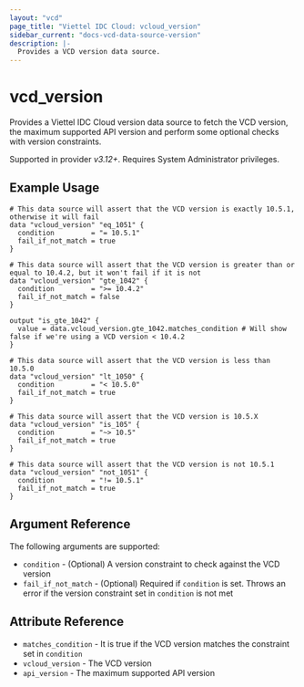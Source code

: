 ```yaml
---
layout: "vcd"
page_title: "Viettel IDC Cloud: vcloud_version"
sidebar_current: "docs-vcd-data-source-version"
description: |-
  Provides a VCD version data source.
---
```


# vcd\_version

Provides a Viettel IDC Cloud version data source to fetch the VCD version, the maximum supported API version and
perform some optional checks with version constraints.

Supported in provider *v3.12+*. Requires System Administrator privileges.

## Example Usage

```hcl
# This data source will assert that the VCD version is exactly 10.5.1, otherwise it will fail
data "vcloud_version" "eq_1051" {
  condition         = "= 10.5.1"
  fail_if_not_match = true
}

# This data source will assert that the VCD version is greater than or equal to 10.4.2, but it won't fail if it is not
data "vcloud_version" "gte_1042" {
  condition         = ">= 10.4.2"
  fail_if_not_match = false
}

output "is_gte_1042" {
  value = data.vcloud_version.gte_1042.matches_condition # Will show false if we're using a VCD version < 10.4.2
}

# This data source will assert that the VCD version is less than 10.5.0
data "vcloud_version" "lt_1050" {
  condition         = "< 10.5.0"
  fail_if_not_match = true
}

# This data source will assert that the VCD version is 10.5.X
data "vcloud_version" "is_105" {
  condition         = "~> 10.5"
  fail_if_not_match = true
}

# This data source will assert that the VCD version is not 10.5.1
data "vcloud_version" "not_1051" {
  condition         = "!= 10.5.1"
  fail_if_not_match = true
}
```

## Argument Reference

The following arguments are supported:

* `condition` - (Optional) A version constraint to check against the VCD version
* `fail_if_not_match` - (Optional) Required if `condition` is set. Throws an error if the version constraint set in `condition` is not met

## Attribute Reference

* `matches_condition` - It is true if the VCD version matches the constraint set in `condition`
* `vcloud_version` - The VCD version
* `api_version` - The maximum supported API version
